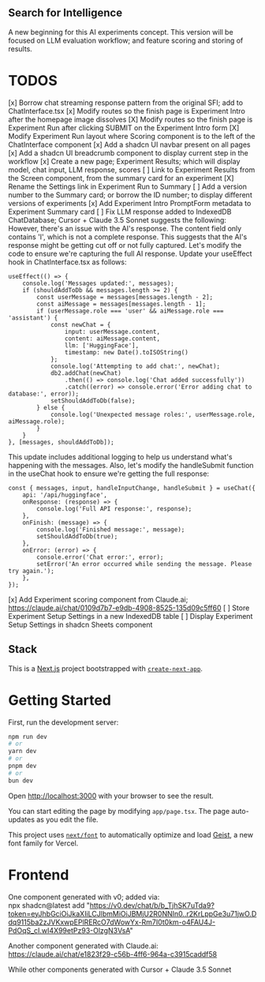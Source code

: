 ## Search for Intelligence
A new beginning for this AI experiments concept. This version will be focused on LLM evaluation workflow; and feature scoring and storing of results.  

# TODOS
[x] Borrow chat streaming response pattern from the original SFI; add to ChatInterface.tsx
[x] Modify routes so the finish page is Experiment Intro after the homepage image dissolves 
[X] Modify routes so the finish page is Experiment Run after clicking SUBMIT on the Experiment Intro form
[X] Modify Experiment Run layout where Scoring component is to the left of the ChatInterface component
[x] Add a shadcn UI navbar present on all pages
[x] Add a shadcn UI breadcrumb component to display current step in the workflow
[x] Create a new page; Experiment Results; which will display model, chat input, LLM response, scores
[ ] Link to Experiment Results from the Screen component, from the summary card for an experiment
[X] Rename the Settings link in Experiment Run to Summary
[ ] Add a version number to the Summary card; or borrow the ID number; to display different versions of experiments
[x] Add Experiment Intro PromptForm metadata to Experiment Summary card
[ ] Fix LLM response added to IndexedDB ChatDatabase; Cursor + Claude 3.5 Sonnet suggests the following:  
However, there's an issue with the AI's response. The content field only contains 'I', which is not a complete response. This suggests that the AI's response might be getting cut off or not fully captured.
Let's modify the code to ensure we're capturing the full AI response. Update your useEffect hook in ChatInterface.tsx as follows:  
```
useEffect(() => {
    console.log('Messages updated:', messages);
    if (shouldAddToDb && messages.length >= 2) {
        const userMessage = messages[messages.length - 2];
        const aiMessage = messages[messages.length - 1];
        if (userMessage.role === 'user' && aiMessage.role === 'assistant') {
            const newChat = {
                input: userMessage.content,
                content: aiMessage.content,
                llm: ['HuggingFace'],
                timestamp: new Date().toISOString()
            };
            console.log('Attempting to add chat:', newChat);
            db2.addChat(newChat)
                .then(() => console.log('Chat added successfully'))
                .catch((error) => console.error('Error adding chat to database:', error));
            setShouldAddToDb(false);
        } else {
            console.log('Unexpected message roles:', userMessage.role, aiMessage.role);
        }
    }
}, [messages, shouldAddToDb]);
```  
This update includes additional logging to help us understand what's happening with the messages.
Also, let's modify the handleSubmit function in the useChat hook to ensure we're getting the full response:  
```
const { messages, input, handleInputChange, handleSubmit } = useChat({
    api: '/api/huggingface',
    onResponse: (response) => {
        console.log('Full API response:', response);
    },
    onFinish: (message) => {
        console.log('Finished message:', message);
        setShouldAddToDb(true);
    },
    onError: (error) => {
        console.error('Chat error:', error);
        setError('An error occurred while sending the message. Please try again.');
    },
});
```


[x] Add Experiment scoring component from Claude.ai; https://claude.ai/chat/0109d7b7-e9db-4908-8525-135d09c5ff60
[ ] Store Experiment Setup Settings in a new IndexedDB table
[ ] Display Experiment Setup Settings in shadcn Sheets component


## Stack
This is a [Next.js](https://nextjs.org) project bootstrapped with [`create-next-app`](https://nextjs.org/docs/app/api-reference/cli/create-next-app).

# Getting Started

First, run the development server:

```bash
npm run dev
# or
yarn dev
# or
pnpm dev
# or
bun dev
```

Open [http://localhost:3000](http://localhost:3000) with your browser to see the result.

You can start editing the page by modifying `app/page.tsx`. The page auto-updates as you edit the file.

This project uses [`next/font`](https://nextjs.org/docs/app/building-your-application/optimizing/fonts) to automatically optimize and load [Geist](https://vercel.com/font), a new font family for Vercel.

# Frontend
One component generated with v0; added via:  
npx shadcn@latest add "https://v0.dev/chat/b/b_TjhSK7uTda9?token=eyJhbGciOiJkaXIiLCJlbmMiOiJBMjU2R0NNIn0..r2KrLppGe3u71jwO.Ddq9115ba2zJVKxwpEPlRERcO7dWowYx-Rm7I0t0km-o4FAU4J-PdOqS_cI.wI4X99etPz93-OlzgN3VsA"


Another component generated with Claude.ai:  
https://claude.ai/chat/e1823f29-c56b-4ff6-964a-c3915caddf58


While other components generated with Cursor + Claude 3.5 Sonnet

